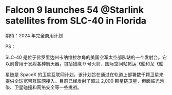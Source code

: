
# Falcon 9 launches 54 @Starlink satellites from SLC-40 in Florida

期待：2024 年完全商用计划

PS：

SLC-40 是位于佛罗里达州卡纳维拉尔角的美国空军太空部队站的一个发射台。它以前曾用于发射各种航天器，包括猎鹰 9 号火箭、国际空间站货运飞船和龙飞船

星链是 SpaceX 的卫星互联网计划。该计划旨在通过在轨道上部署数千颗卫星来提供全球宽带互联网接入。目前已经发射了超过 2,000 颗星链卫星，但面临光污染、卫星碰撞和网络安全等一些挑战。


